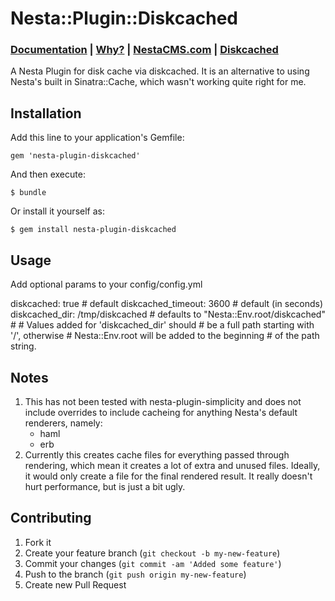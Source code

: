 # Nesta::Plugin::Diskcached

### [Documentation](http://jmervine.github.com/nesta-plugin-diskcached/doc/index.html) | [Why?](https://github.com/jmervine/nesta-plugin-diskcached/blob/master/WHY.md) | [NestaCMS.com](http://nestacms.com) | [Diskcached](http://diskcached.rubyops.net/)

A Nesta Plugin for disk cache via diskcached. It is an alternative to using Nesta's built in Sinatra::Cache, which wasn't working quite right for me.

## Installation

Add this line to your application's Gemfile:

    gem 'nesta-plugin-diskcached'

And then execute:

    $ bundle

Or install it yourself as:

    $ gem install nesta-plugin-diskcached

## Usage

Add optional params to your config/config.yml

  diskcached: true # default
  diskcached_timeout: 3600 # default (in seconds)
  diskcached_dir: /tmp/diskcached 
    # defaults to "Nesta::Env.root/diskcached"
    # 
    # Values added for 'diskcached_dir' should
    # be a full path starting with '/', otherwise
    # Nesta::Env.root will be added to the beginning
    # of the path string.

## Notes

1. This has not been tested with nesta-plugin-simplicity and does
   not include overrides to include cacheing for anything Nesta's
   default renderers, namely:
   - haml
   - erb
2. Currently this creates cache files for everything passed through
   rendering, which mean it creates a lot of extra and unused files.
   Ideally, it would only create a file for the final rendered result.
   It really doesn't hurt performance, but is just a bit ugly.
   

## Contributing

1. Fork it
2. Create your feature branch (`git checkout -b my-new-feature`)
3. Commit your changes (`git commit -am 'Added some feature'`)
4. Push to the branch (`git push origin my-new-feature`)
5. Create new Pull Request
